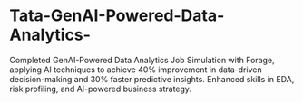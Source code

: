 # Tata-GenAI-Powered-Data-Analytics-
Completed GenAI-Powered Data Analytics Job Simulation with Forage, applying AI techniques to achieve 40% improvement in data-driven decision-making and 30% faster predictive insights. Enhanced skills in EDA, risk profiling, and AI-powered business strategy.
